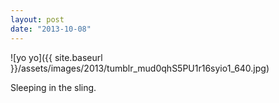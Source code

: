 ```yaml
---
layout: post
date: "2013-10-08"
---
```


![yo yo]({{ site.baseurl }}/assets/images/2013/tumblr_mud0qhS5PU1r16syio1_640.jpg)

Sleeping in the sling.
